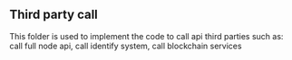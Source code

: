 ## Third party call
This folder is used to implement the code to call api third parties such as: call full node api, call identify system, call blockchain services